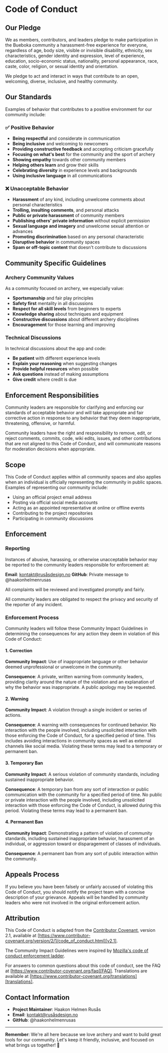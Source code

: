 # Code of Conduct

## Our Pledge

We as members, contributors, and leaders pledge to make participation in the Bueboka community a harassment-free
experience for everyone, regardless of age, body size, visible or invisible disability, ethnicity, sex characteristics,
gender identity and expression, level of experience, education, socio-economic status, nationality, personal appearance,
race, caste, color, religion, or sexual identity and orientation.

We pledge to act and interact in ways that contribute to an open, welcoming, diverse, inclusive, and healthy community.

## Our Standards

Examples of behavior that contributes to a positive environment for our community include:

### ✅ Positive Behavior

- **Being respectful** and considerate in communication
- **Being inclusive** and welcoming to newcomers
- **Providing constructive feedback** and accepting criticism gracefully
- **Focusing on what's best** for the community and the sport of archery
- **Showing empathy** towards other community members
- **Helping others learn** and grow their skills
- **Celebrating diversity** in experience levels and backgrounds
- **Using inclusive language** in all communications

### ❌ Unacceptable Behavior

- **Harassment** of any kind, including unwelcome comments about personal characteristics
- **Trolling, insulting comments**, and personal attacks
- **Public or private harassment** of community members
- **Publishing others' private information** without explicit permission
- **Sexual language and imagery** and unwelcome sexual attention or advances
- **Promoting discrimination** based on any personal characteristic
- **Disruptive behavior** in community spaces
- **Spam or off-topic content** that doesn't contribute to discussions

## Community Specific Guidelines

### Archery Community Values

As a community focused on archery, we especially value:

- **Sportsmanship** and fair play principles
- **Safety first** mentality in all discussions
- **Respect for all skill levels** from beginners to experts
- **Knowledge sharing** about techniques and equipment
- **Constructive discussions** about different archery disciplines
- **Encouragement** for those learning and improving

### Technical Discussions

In technical discussions about the app and code:

- **Be patient** with different experience levels
- **Explain your reasoning** when suggesting changes
- **Provide helpful resources** when possible
- **Ask questions** instead of making assumptions
- **Give credit** where credit is due

## Enforcement Responsibilities

Community leaders are responsible for clarifying and enforcing our standards of acceptable behavior and will take
appropriate and fair corrective action in response to any behavior that they deem inappropriate, threatening, offensive,
or harmful.

Community leaders have the right and responsibility to remove, edit, or reject comments, commits, code, wiki edits,
issues, and other contributions that are not aligned to this Code of Conduct, and will communicate reasons for
moderation decisions when appropriate.

## Scope

This Code of Conduct applies within all community spaces and also applies when an individual is officially representing
the community in public spaces. Examples of representing our community include:

- Using an official project email address
- Posting via official social media accounts
- Acting as an appointed representative at online or offline events
- Contributing to the project repositories
- Participating in community discussions

## Enforcement

### Reporting

Instances of abusive, harassing, or otherwise unacceptable behavior may be reported to the community leaders responsible
for enforcement at:

**Email**: kontakt@rusåsdesign.no
**GitHub**: Private message to @haakonhelmenrusas

All complaints will be reviewed and investigated promptly and fairly.

All community leaders are obligated to respect the privacy and security of the reporter of any incident.

### Enforcement Process

Community leaders will follow these Community Impact Guidelines in determining the consequences for any action they deem
in violation of this Code of Conduct:

#### 1. Correction

**Community Impact**: Use of inappropriate language or other behavior deemed unprofessional or unwelcome in the
community.

**Consequence**: A private, written warning from community leaders, providing clarity around the nature of the violation
and an explanation of why the behavior was inappropriate. A public apology may be requested.

#### 2. Warning

**Community Impact**: A violation through a single incident or series of actions.

**Consequence**: A warning with consequences for continued behavior. No interaction with the people involved, including
unsolicited interaction with those enforcing the Code of Conduct, for a specified period of time. This includes avoiding
interactions in community spaces as well as external channels like social media. Violating these terms may lead to a
temporary or permanent ban.

#### 3. Temporary Ban

**Community Impact**: A serious violation of community standards, including sustained inappropriate behavior.

**Consequence**: A temporary ban from any sort of interaction or public communication with the community for a specified
period of time. No public or private interaction with the people involved, including unsolicited interaction with those
enforcing the Code of Conduct, is allowed during this period. Violating these terms may lead to a permanent ban.

#### 4. Permanent Ban

**Community Impact**: Demonstrating a pattern of violation of community standards, including sustained inappropriate
behavior, harassment of an individual, or aggression toward or disparagement of classes of individuals.

**Consequence**: A permanent ban from any sort of public interaction within the community.

## Appeals Process

If you believe you have been falsely or unfairly accused of violating this Code of Conduct, you should notify the
project team with a concise description of your grievance. Appeals will be handled by community leaders who were not
involved in the original enforcement action.

## Attribution

This Code of Conduct is adapted from the [Contributor Covenant][homepage], version 2.1, available
at [https://www.contributor-covenant.org/version/2/1/code_of_conduct.html][v2.1].

The Community Impact Guidelines were inspired by [Mozilla's code of conduct enforcement ladder][Mozilla CoC].

For answers to common questions about this code of conduct, see the FAQ
at [https://www.contributor-covenant.org/faq][FAQ]. Translations are available
at [https://www.contributor-covenant.org/translations][translations].

## Contact Information

- **Project Maintainer**: Haakon Helmen Rusås
- **Email**: kontakt@rusåsdesign.no
- **GitHub**: @haakonhelmenrusas

---

**Remember**: We're all here because we love archery and want to build great tools for our community. Let's keep it
friendly, inclusive, and focused on what brings us together! 🏹

[homepage]: https://www.contributor-covenant.org

[v2.1]: https://www.contributor-covenant.org/version/2/1/code_of_conduct.html

[Mozilla CoC]: https://github.com/mozilla/diversity

[FAQ]: https://www.contributor-covenant.org/faq

[translations]: https://www.contributor-covenant.org/translations